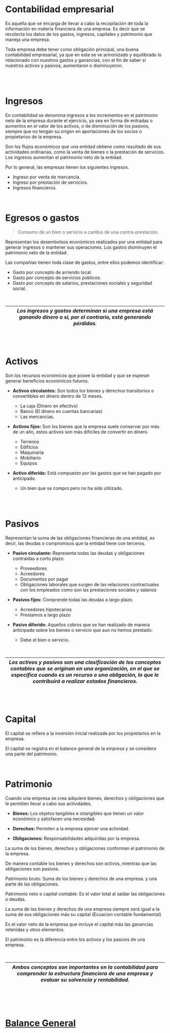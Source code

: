 # **Contabilidad empresarial**

Es aquella que se encarga de llevar a cabo la recopilación de toda la información en materia financiera de una empresa. Es decir que se recolecta los datos de los gastos, ingresos, capitales y patrimonio que maneja una empresa.  

Toda empresa debe tener como obligación principal, una buena contabilidad empresarial, ya que en esta se ve armonizado y equilibrado lo relacionado con nuestros gastos y ganancias, con el fin de saber si nuestros activos y pasivos, aumentaron o disminuyeron.

<br>
<br>

# Ingresos

En contabilidad se denomina ingresos a los incrementos en el patrimonio neto de la empresa durante el ejercicio, ya sea en forma de entradas o aumentos en el valor de los activos, o de disminución de los pasivos, siempre que no tengan su origen en aportaciones de los socios o propietarios de la empresa.

Son los flujos económicos que una entidad obtiene como resultado de sus actividades ordinarias, como la venta de bienes o la prestación de servicios. Los ingresos aumentan el patrimonio neto de la entidad.

Por lo general, las empresas tienen los siguientes ingresos.

- Ingreso por venta de mercancía.
- Ingreso por prestación de servicios.
- Ingresos financieros.

<br>

# Egresos o gastos

> Consumo de un bien o servicio a cambio de una contra-prestación.

Representan los desembolsos económicos realizados por una entidad para generar ingresos o mantener sus operaciones. Los gastos disminuyen el patrimonio neto de la entidad.

Las compañías tienen toda clase de gastos, entre ellos podemos identificar:

- Gasto por concepto de arriendo local.
- Gasto por concepto de servicios públicos.
- Gasto por concepto de salarios, prestaciones sociales y seguridad social.

<br>

|***Los ingresos y gastos determinan si una empresa está ganando dinero o si, por el contrario, está generando pérdidas.***|
|:---:|
<br>
<br>

# Activos

Son los recursos económicos que posee la entidad y que se esperan generar beneficios económicos futuros. 

- **Activos circulantes:** Son todos los bienes y derechos transitorios o convertibles en dinero dentro de 12 meses.

    - La caja (Dinero en efectivo)
    - Banco (El dinero en cuentas bancarias)
    - Las mercancias.

- **Activos fijos:** Son los bienes que la empresa suele conservar por más de un año, estos activos son más dificiles de convertir en dinero.

    - Terrenos
    - Edificios
    - Maquinaria
    - Mobiliario
    - Equipos

- **Activo diferido:** Está compuesto por las gastos que se han pagado por anticipado.

    - Un bien que se compro pero no ha sido utilizado.

<br>
<br>

# Pasivos

Representan la suma de las obligaciones financieras de una entidad, es decir, las deudas o compromisos que la entidad tiene con terceros. 

- **Pasivo circulante:** Representa todas las deudas y obligaciones contraidas a corto plazo.

    - Proveedores
    - Acreedores
    - Documentos por pagar
    - Obligaciones laborales que surgen de las relaciones contractuales con los empleados como son las prestaciones sociales y salarios

- **Pasivos fijos:** Comprende todas las deudas a largo plazo.

    - Acreedores hipotecarios
    - Prestamos a largo plazo

- **Pasivo diferido:** Aquellos cobros que se han realizado de manera anticipada sobre los bienes o servicio que aun no hemos prestado.

    - Debe el bien o servicio.

<br>

|***Los activos y pasivos son una clasificación de los conceptos contables que se originan en una organización, en el que se especifica cuando es un recurso o una obligación, lo que le contribuirá a realizar estados financieros.***|
|:---:|

<br>
<br>

#  Capital

El capital se refiere a la inversión inicial realizada por los propietarios en la empresa.

El capital se registra en el balance general de la empresa y se considera una parte del patrimonio.

<br>

# Patrimonio

Cuando una empresa se crea adquiere bienes, derechos y obligaciones que le permiten llevar a cabo sus actividades.

- **Bienes:** Los objetos tangibles e intangibles que tienen un valor económico y satisfacen una necesidad.

- **Derechos:** Permiten a la empresa ejercer una actividad.

- **Obligaciones:** Responsabilidades adquiridas por la empresa.

La suma de los bienes, derechos y obligaciones conforman el patrimonio de la empresa.

De manera contable los bienes y derechos son activos, mientras que las obligaciones son pasivos.

Patrimonio bruto: Suma de los bienes y derechos de una empresa. y una parte de las obligaciones.

Patrimonio neto o capital contable: Es el valor total al saldar las obligaciones o deudas. 

La suma de los bienes y derechos de una empresa siempre será igual a la suma de sus obligaciones más su capital
(Ecuacion contable fundamental)

Es el valor neto de la empresa que incluye el capital más las ganancias retenidas y otros elementos. 

El patrimonio es la diferencia entre los activos y los pasivos de una empresa. 

<br>

|***Ambos conceptos son importantes en la contabilidad para comprender la estructura financiera de una empresa y evaluar su solvencia y rentabilidad.***|
|:---:|

<br>
<br>
<br>

# [Balance General](1_3_BalanceGeneral.md)